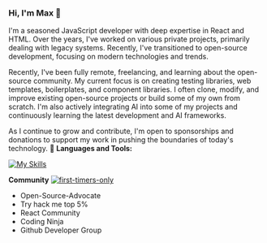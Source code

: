 ### Hi, I'm Max 👋

I'm a seasoned JavaScript developer with deep expertise in React and HTML. Over the years, I've worked on various private projects, primarily dealing with legacy systems. Recently, I've transitioned to open-source development, focusing on modern technologies and trends.

Recently, I've been fully remote, freelancing, and learning about the open-source community. My current focus is on creating testing libraries, web templates, boilerplates, and component libraries. I often clone, modify, and improve existing open-source projects or build some of my own from scratch. I'm also actively integrating AI into some of my projects and continuously learning the latest development and AI frameworks.

As I continue to grow and contribute, I'm open to sponsorships and donations to support my work in pushing the boundaries of today's technology. 👋 
**Languages and Tools:**


[![My Skills](https://skillicons.dev/icons?i=html,css,js,react,nextjs,solidjs,alpinejs,bootstrap,vercel,materialui,netlify,tailwind,ai,d3,ps,cloudflare,firebase,bash,codepen,gulp,vscode,discord,twitter,github&perline=12)](https://skillicons.dev)

**Community**
[![first-timers-only](https://img.shields.io/badge/first--timers--only-friendly-blue.svg?style=flat-square)](https://www.firsttimersonly.com/)
- Open-Source-Advocate
- Try hack me top 5%
- React Community
- Coding Ninja
- Github Developer Group

  




